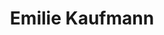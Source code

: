 ---
title: Emilie Kaufmann
role: CNRS researcher
avatar_filename: emilie.jpg
social:
  - icon: browser
    icon_pack: fas
    link: https://emiliekaufmann.github.io/
  - icon: google-scholar
    icon_pack: fas
    link: https://scholar.google.com/citations?user=9GE1vx4AAAAJ
organizations:
  - name: Scool (Inria)
    url: https://team.inria.fr/scool/
  - name: CRIStAL (CNRS)
    url: https://www.cristal.univ-lille.fr/
  - name: Univ. Lille
    url: https://www.univ-lille.fr/
email: ""
superuser: false
highlight_name: false
---